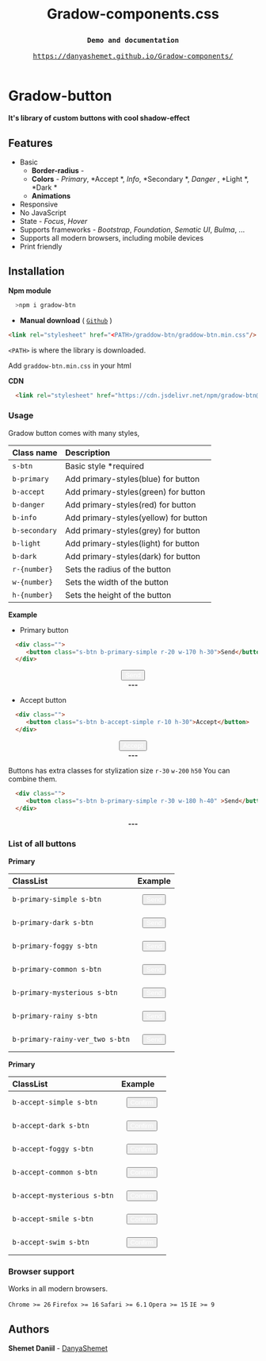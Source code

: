 
 <link rel="stylesheet" href="https://cdn.jsdelivr.net/npm/gradow-btn@1.0.9/gradow-btn.min.css"/>
<h1 align="center">

 <br> Gradow-components.css <br>
</h1>

<div class="highlight highlight-source-shell">
<pre>
<div align="center"><strong >Demo and documentation</strong></div>
<div align="center"><a align="center" href="https://danyashemet.github.io/Gradow-components/">https://danyashemet.github.io/Gradow-components/</a></div>
</pre>
</div>


# Gradow-button

**It's library of custom buttons with cool shadow-effect**

## Features
* Basic
  - **Border-radius**   - 
  - **Colors** - *Primary*, *Accept *, *Info*, *Secondary *, *Danger* , *Light  *, *Dark * 
  - **Animations** 
 * Responsive
 * No JavaScript
 * State - *Focus*, *Hover*
 * Supports frameworks - *Bootstrap*, *Foundation*, *Sematic UI*, *Bulma*, ...
 * Supports all modern browsers, including mobile devices
 * Print friendly

## Installation
  
**Npm module**

```sh
  >npm i gradow-btn 
```

- **Manual download** ( [`Github`](https://github.com/DanyaShemet/Gradow-components.git) )

```html
<link rel="stylesheet" href="<PATH>/graddow-btn/graddow-btn.min.css"/>
```
`<PATH>` is where the library is downloaded.

Add `graddow-btn.min.css` in your html

 **CDN** 
```html
  <link rel="stylesheet" href="https://cdn.jsdelivr.net/npm/gradow-btn@1.0.9/gradow-btn.min.css"/>
```

### Usage

Gradow button comes with many styles,

| Class name      | Description                             |
| :----------     | :-----------------------                |
| `s-btn`         | Basic style *required                   |
| `b-primary`     | Add primary-styles(blue) for button     |
| `b-accept`      | Add primary-styles(green) for button    |
| `b-danger`      | Add primary-styles(red) for button      |
| `b-info`        | Add primary-styles(yellow) for button   |
| `b-secondary`   | Add primary-styles(grey) for button     |
| `b-light`       | Add primary-styles(light) for button    |
| `b-dark`        | Add primary-styles(dark) for button     |
| `r-{number}`    | Sets the radius of the button           |
| `w-{number}`    | Sets the width of the button            |
| `h-{number}`    | Sets the height of the button           |


**Example**

  - Primary button

```html
  <div class="">
     <button class="s-btn b-primary-simple r-20 w-170 h-30">Send</button>
  </div>
```

<div align="center">
 <button class="s-btn b-primary-simple r-20 w-170 h-30" style="color: #fff">Send</button>
</div>


<div align="center"><strong >---</strong></div>

  - Accept button

```html
  <div class="">
     <button class="s-btn b-accept-simple r-10 h-30">Accept</button>
  </div>
```
<div align="center">
     <button class="s-btn b-accept-simple r-10 h-30" style="color: #fff">Accept</button>
  </div>

<div align="center"><strong >---</strong></div>

Buttons has extra classes for stylization size `r-30` `w-200` `h50`
You can combine them.

```html
  <div class="">
     <button class="s-btn b-primary-simple r-30 w-180 h-40" >Send</button>
  </div>
```
<div align="center"><strong >---</strong></div>


### List of all buttons

  **Primary** 
  
| ClassList                 | Example                                                                               |
| :----------               | :-------------------------------------------------------------------                        |
| `b-primary-simple s-btn`        | <button class="s-btn b-primary-simple r-10 w-170 h-40" style="color: #fff; margin: 10px;">Send</button>      |
| `b-primary-dark s-btn`          | <button class="s-btn b-primary-dark r-10 w-170 h-40" style="color: #fff; margin: 10px;">Send</button>      |
| `b-primary-foggy s-btn`         | <button class="s-btn b-primary-foggy r-10 w-170 h-40" style="color: #fff; margin: 10px;">Send</button>      |
| `b-primary-common s-btn`        | <button class="s-btn b-primary-common r-10 w-170 h-40" style="color: #fff; margin: 10px;">Send</button>     |
| `b-primary-mysterious s-btn`    | <button class="s-btn b-primary-mysterious r-10 w-170 h-40" style="color: #fff; margin: 10px;">Send</button>  |
| `b-primary-rainy s-btn`         | <button class="s-btn b-primary-rainy r-10 w-170 h-40" style="color: #fff; margin: 10px;">Send</button>      |
| `b-primary-rainy-ver_two s-btn` | <button class="s-btn b-primary-rainy-ver_two r-10 w-170 h-40" style="color: #fff; margin: 10px;">Send</button>|


  **Primary** 
  
| ClassList                 | Example                                                                               |
| :----------               | :-------------------------------------------------------------------                        |
| `b-accept-simple s-btn`        | <button class="s-btn b-accept-simple" style="color: #fff; margin: 10px;">Confirm</button>      |
| `b-accept-dark s-btn`          | <button class="s-btn b-accept-dark " style="color: #fff; margin: 10px;">Confirm</button>      |
| `b-accept-foggy s-btn`         | <button class="s-btn b-accept-foggy" style="color: #fff; margin: 10px;">Confirm</button>      |
| `b-accept-common s-btn`        | <button class="s-btn b-accept-common " style="color: #fff; margin: 10px;">Confirm</button>     |
| `b-accept-mysterious s-btn`    | <button class="s-btn b-accept-mysterious " style="color: #fff; margin: 10px;">Confirm</button>  |
| `b-accept-smile s-btn`         | <button class="s-btn b-accept-smile " style="color: #fff; margin: 10px;">Confirm</button>      |
| `b-accept-swim s-btn`          | <button class="s-btn b-accept-swim " style="color: #fff; margin: 10px;">Confirm</button>|


### Browser support

Works in all modern browsers.

`Chrome >= 26` `Firefox >= 16` `Safari >= 6.1` `Opera >= 15` `IE >= 9`

## Authors

**Shemet Daniil** - [DanyaShemet](https://github.com/DanyaShemet)


    

